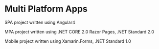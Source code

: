 # Multi Platform Apps


SPA project written using Angular4


MPA project written using .NET CORE 2.0 Razor Pages, .NET Standard 2.0


Mobile project written using Xamarin.Forms, .NET Standard 1.0
